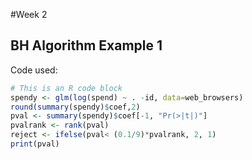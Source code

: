 #Week 2
## BH Algorithm Example 1 
Code used: 
```R
# This is an R code block
spendy <- glm(log(spend) ~ . -id, data=web_browsers)
round(summary(spendy)$coef,2)
pval <- summary(spendy)$coef[-1, "Pr(>|t|)"]
pvalrank <- rank(pval)
reject <- ifelse(pval< (0.1/9)*pvalrank, 2, 1)
print(pval)
